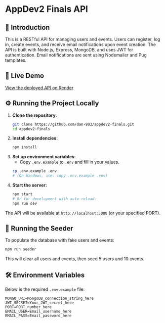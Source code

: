 # AppDev2 Finals API

## 📌 Introduction
This is a RESTful API for managing users and events. Users can register, log in, create events, and receive email notifications upon event creation. The API is built with Node.js, Express, MongoDB, and uses JWT for authentication. Email notifications are sent using Nodemailer and Pug templates.

## 🔗 Live Demo
[View the deployed API on Render](https://appdev2-final-exam-ttg3.onrender.com)

## ⚙️ Running the Project Locally
1. **Clone the repository:**
   ```sh
   git clone https://github.com/dan-903/appdev2-finals.git
   cd appdev2-finals
   ```
2. **Install dependencies:**
   ```sh
   npm install
   ```
3. **Set up environment variables:**
   - Copy `.env.example` to `.env` and fill in your values.
   ```sh
   cp .env.example .env
   # (On Windows, use: copy .env.example .env)
   ```
4. **Start the server:**
   ```sh
   npm start
   # Or for development with auto-reload:
   npm run dev
   ```

The API will be available at `http://localhost:5000` (or your specified PORT).

## 🧪 Running the Seeder
To populate the database with fake users and events:
```sh
npm run seeder
```
This will clear all users and events, then seed 5 users and 10 events.

## 🛠️ Environment Variables
Below is the required `.env.example` file:

```env
MONGO_URI=MongoDB_connection_string_here
JWT_SECRET=Your_JWT_secret_here
PORT=PORT_number_here
EMAIL_USER=Email_username_here
EMAIL_PASS=Email_password_here
```

